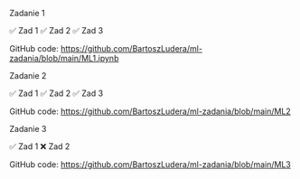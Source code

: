 Zadanie 1 

✅ Zad 1 
✅ Zad 2
✅ Zad 3

GitHub code: https://github.com/BartoszLudera/ml-zadania/blob/main/ML1.ipynb

Zadanie 2 


✅ Zad 1 
✅ Zad 2
✅ Zad 3

GitHub code: https://github.com/BartoszLudera/ml-zadania/blob/main/ML2

Zadanie 3

✅ Zad 1 
❌ Zad 2

GitHub code: https://github.com/BartoszLudera/ml-zadania/blob/main/ML3
